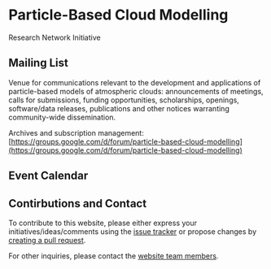 # Particle-Based Cloud Modelling

Research Network Initiative

## Mailing List

Venue for communications relevant to the development and applications of particle-based models of atmospheric clouds: announcements of meetings, calls for submissions, funding opportunities, scholarships, openings, software/data releases, publications and other notices warranting community-wide dissemination.

Archives and subscription management:    
[https://groups.google.com/d/forum/particle-based-cloud-modelling](https://groups.google.com/d/forum/particle-based-cloud-modelling)

## Event Calendar

<script src="https://cdnjs.cloudflare.com/ajax/libs/superagent/3.8.3/superagent.min.js" integrity="sha256-tjzBJ0J0qR7dusCFJqxqUyav026cK00fn+Phyaviv0k=" crossorigin="anonymous"></script>
<script src="https://cdnjs.cloudflare.com/ajax/libs/fullcalendar/4.0.0-alpha.2/fullcalendar.min.js" integrity="sha256-SX265qsvJdnDUYPKZkL3pCQVclJSZikwT9c1Q6pPkLE=" crossorigin="anonymous"></script>
<link rel="stylesheet" href="https://cdnjs.cloudflare.com/ajax/libs/fullcalendar/4.0.0-alpha.2/fullcalendar.min.css" integrity="sha256-9JXIIG3fFudD4tyIRgOa6MMpId0LJxuIsgrpG1W5NwM=" crossorigin="anonymous" />

<script>
document.addEventListener('DOMContentLoaded', function() {
  var calendarEl = document.getElementById('calendar');
  var calendar = new FullCalendar.Calendar(calendarEl, {
    events: { url: '/calendar-data' }
  });
  calendar.render();
});
</script>

<!--
{% for event in site.events %}
{{event.title}} {{event.event_date}}<br/>
{% endfor %}
-->
<div id="calendar"></div>

## Contirbutions and Contact

To contribute to this website, please either express your initiatives/ideas/comments using the [issue tracker](https://github.com/particle-based-cloud-modelling/particle-based-cloud-modelling.github.io/issues) or propose changes by [creating a pull request](https://github.com/particle-based-cloud-modelling/particle-based-cloud-modelling.github.io/pulls). 

For other inquiries, please contact the [website team members](https://github.com/orgs/particle-based-cloud-modelling/people).
